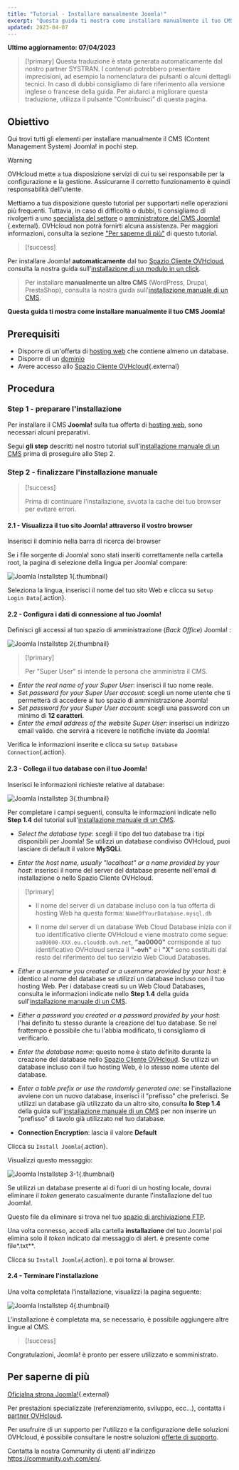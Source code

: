 ```yaml
---
title: "Tutorial - Installare manualmente Joomla!"
excerpt: "Questa guida ti mostra come installare manualmente il tuo CMS Joomla!"
updated: 2023-04-07
---
```


**Ultimo aggiornamento: 07/04/2023**

> [!primary]
> Questa traduzione è stata generata automaticamente dal nostro partner SYSTRAN. I contenuti potrebbero presentare imprecisioni, ad esempio la nomenclatura dei pulsanti o alcuni dettagli tecnici. In caso di dubbi consigliamo di fare riferimento alla versione inglese o francese della guida. Per aiutarci a migliorare questa traduzione, utilizza il pulsante "Contribuisci" di questa pagina.
>
  
## Obiettivo

Qui trovi tutti gli elementi per installare manualmente il CMS (Content Management System) Joomla! in pochi step.

> [!warning]
>
> OVHcloud mette a tua disposizione servizi di cui tu sei responsabile per la configurazione e la gestione. Assicurarne il corretto funzionamento è quindi responsabilità dell'utente.
> 
> Mettiamo a tua disposizione questo tutorial per supportarti nelle operazioni più frequenti. Tuttavia, in caso di difficoltà o dubbi, ti consigliamo di rivolgerti a uno [specialista del settore](https://partner.ovhcloud.com/it/directory/) o [amministratore del CMS Joomla!](https://www.joomla.org/){.external}. OVHcloud non potrà fornirti alcuna assistenza. Per maggiori informazioni, consulta la sezione ["Per saperne di più"](#go-further) di questo tutorial.
>

> [!success]
>
Per installare Joomla! **automaticamente** dal tuo [Spazio Cliente OVHcloud](https://www.ovh.com/auth/?action=gotomanager&from=https://www.ovh.it/&ovhSubsidiary=it), consulta la nostra guida sull'[installazione di un modulo in un click](/pages/web/hosting/cms_install_1_click_modules).
>
> Per installare **manualmente un altro CMS** (WordPress, Drupal, PrestaShop), consulta la nostra guida sull'[installazione manuale di un CMS](/pages/web/hosting/cms_manual_installation).
>

**Questa guida ti mostra come installare manualmente il tuo CMS Joomla!**
  
## Prerequisiti

- Disporre di un'offerta di [hosting web](https://www.ovhcloud.com/it/web-hosting/) che contiene almeno un database.
- Disporre di un [dominio](https://www.ovhcloud.com/it/domains/)
- Avere accesso allo [Spazio Cliente OVHcloud](https://www.ovh.com/auth/?action=gotomanager&from=https://www.ovh.it/&ovhSubsidiary=it){.external}
  
## Procedura

### Step 1 - preparare l'installazione <a name="step1"></a>

Per installare il CMS **Joomla!** sulla tua offerta di [hosting web](https://www.ovhcloud.com/it/web-hosting/), sono necessari alcuni preparativi.

Segui **gli step** descritti nel nostro tutorial sull'[installazione manuale di un CMS](/pages/web/hosting/cms_manual_installation) prima di proseguire allo Step 2.

### Step 2 - finalizzare l'installazione manuale <a name="step2"></a>

> [!success]
>
> Prima di continuare l'installazione, svuota la cache del tuo browser per evitare errori.
>

#### 2.1 - Visualizza il tuo sito Joomla! attraverso il vostro browser

Inserisci il dominio nella barra di ricerca del browser

Se i file sorgente di Joomla! sono stati inseriti correttamente nella cartella root, la pagina di selezione della lingua per Joomla! compare:

![Joomla Installstep 1](images/Joomla-install-select-language-1.png){.thumbnail}

Seleziona la lingua, inserisci il nome del tuo sito Web e clicca su `Setup Login Data`{.action}.

#### 2.2 - Configura i dati di connessione al tuo Joomla!

Definisci gli accessi al tuo spazio di amministrazione (*Back Office*) Joomla! :

![Joomla Installstep 2](images/Joomla-install-define-admin-2.png){.thumbnail}

> [!primary]
>
> Per "Super User" si intende la persona che amministra il CMS.

- *Enter the real name of your Super User*: inserisci il tuo nome reale.
- *Set password for your Super User account*: scegli un nome utente che ti permetterà di accedere al tuo spazio di amministrazione Joomla!
- *Set password for your Super User account*: scegli una password con un minimo di **12 caratteri**.
- *Enter the email address of the website Super User*: inserisci un indirizzo email valido. che servirà a ricevere le notifiche inviate da Joomla!

Verifica le informazioni inserite e clicca su `Setup Database Connection`{.action}.

#### 2.3 - Collega il tuo database con il tuo Joomla!

Inserisci le informazioni richieste relative al database:

![Joomla Installstep 3](images/Joomla-install-db-connect-3.png){.thumbnail}

Per completare i campi seguenti, consulta le informazioni indicate nello **Step 1.4** del tutorial sull'[installazione manuale di un CMS](/pages/web/hosting/cms_manual_installation).

- *Select the database type*: scegli il tipo del tuo database tra i tipi disponibili per Joomla! Se utilizzi un database condiviso OVHcloud, puoi lasciare di default il valore **MySQLi**.

- *Enter the host name, usually "localhost" or a name provided by your host*: inserisci il nome del server del database presente nell'email di installazione o nello Spazio Cliente OVHcloud.

> [!primary]
> 
> - Il nome del server di un database incluso con la tua offerta di hosting Web ha questa forma: `NameOfYourDatabase.mysql.db` 
>
> - Il nome del server di un database Web Cloud Database inizia con il tuo identificativo cliente OVHcloud e viene mostrato come segue: `aa00000-XXX.eu.clouddb.ovh.net`, **"aa0000"** corrisponde al tuo identificativo OVHcloud senza il **"-ovh"** e i **"X"** sono sostituiti dal resto del riferimento del tuo servizio Web Cloud Databases.
>

- *Either a username you created or a username provided by your host*: è identico al nome del database se utilizzi un database incluso con il tuo hosting Web.
Per i database creati su un Web Cloud Databases, consulta le informazioni indicate nello **Step 1.4** della guida sull'[installazione manuale di un CMS](/pages/web/hosting/cms_manual_installation).

- *Either a password you created or a password provided by your host*: l'hai definito tu stesso durante la creazione del tuo database. Se nel frattempo è possibile che tu l'abbia modificato, ti consigliamo di verificarlo.

- *Enter the database name*: questo nome è stato definito durante la creazione del database nello [Spazio Cliente OVHcloud](https://www.ovh.com/auth/?action=gotomanager&from=https://www.ovh.it/&ovhSubsidiary=it). Se utilizzi un database incluso con il tuo hosting Web, è lo stesso nome utente del database.

- *Enter a table prefix or use the randomly generated one*: se l'installazione avviene con un nuovo database, inserisci il "prefisso" che preferisci. Se utilizzi un database già utilizzato da un altro sito, consulta **lo Step 1.4** della guida sull'[installazione manuale di un CMS](/pages/web/hosting/cms_manual_installation) per non inserire un "prefisso" di tavolo già utilizzato nel tuo database.

- **Connection Encryption**: lascia il valore **Default**

Clicca su `Install Joomla`{.action}.

Visualizzi questo messaggio:

![Joomla Installstep 3-1](images/Joomla-install-db-connect-3-1.png){.thumbnail}

Se utilizzi un database presente al di fuori di un hosting locale, dovrai eliminare il *token* generato casualmente durante l'installazione del tuo Joomla!.

Questo file da eliminare si trova nel tuo [spazio di archiviazione FTP](/pages/web/hosting/ftp_connection).

Una volta connesso, accedi alla cartella **installazione** del tuo Joomla! poi elimina solo il *token* indicato dal messaggio di alert. è presente come file*.txt**.

Clicca su `Install Joomla`{.action}. e poi torna al browser.

#### 2.4 - Terminare l'installazione

Una volta completata l'installazione, visualizzi la pagina seguente:

![Joomla Installstep 4](images/Joomla-install-ending-4.png){.thumbnail}

L'installazione è completata ma, se necessario, è possibile aggiungere altre lingue al CMS.

>[!success]
>
Congratulazioni, Joomla! è pronto per essere utilizzato e somministrato.
>
  
## Per saperne di più <a name="go-further"></a>

[Oficjalna strona Joomla!](https://joomla.org){.external}
 
Per prestazioni specializzate (referenziamento, sviluppo, ecc...), contatta i [partner OVHcloud](https://partner.ovhcloud.com/it/directory/).
 
Per usufruire di un supporto per l'utilizzo e la configurazione delle soluzioni OVHcloud, è possibile consultare le nostre soluzioni [offerte di supporto](https://www.ovhcloud.com/it/support-levels/).
 
Contatta la nostra Community di utenti all'indirizzo <https://community.ovh.com/en/>.